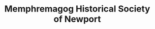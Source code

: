 ---
layout: repo
title: "Memphremagog Historical Society of Newport"
id: 16318
permalink: repos/16318/
---